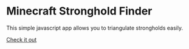 Minecraft Stronghold Finder
===========================

This simple javascript app allows you to triangulate strongholds easily.

[Check it out](http://ignamv.github.io/stronghold-finder/)
